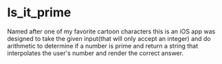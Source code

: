 # Is_it_prime

Named after one of my favorite cartoon characters this is an iOS app was designed to take the given input(that will only accept an integer) and do arithmetic to determine if a number is prime and return a string that interpolates the user's number and render the correct answer.
